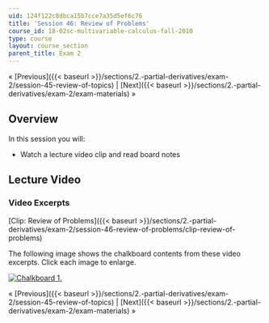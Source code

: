 ```yaml
---
uid: 124f122c8dbca15b7cce7a35d5ef6c76
title: 'Session 46: Review of Problems'
course_id: 18-02sc-multivariable-calculus-fall-2010
type: course
layout: course_section
parent_title: Exam 2
---
```


« [Previous]({{< baseurl >}}/sections/2.-partial-derivatives/exam-2/session-45-review-of-topics) | [Next]({{< baseurl >}}/sections/2.-partial-derivatives/exam-2/exam-materials) »

Overview
--------

In this session you will:

*   Watch a lecture video clip and read board notes

Lecture Video
-------------

### Video Excerpts

[Clip: Review of Problems]({{< baseurl >}}/sections/2.-partial-derivatives/exam-2/session-46-review-of-problems/clip-review-of-problems)

The following image shows the chalkboard contents from these video excerpts. Click each image to enlarge.

[![Chalkboard 1.](https://open-learning-course-data-production.s3.amazonaws.com/18-02sc-multivariable-calculus-fall-2010/fa54abd8308d5d43bbb5856e9c9bb3b5_MIT18_02SC_L15Brds_14a.png)](https://open-learning-course-data-production.s3.amazonaws.com/18-02sc-multivariable-calculus-fall-2010/e27c6afa6ab36df9c63a7977b05f53b6_MIT18_02SC_L15Brds_14.png "Open in a new window.")

« [Previous]({{< baseurl >}}/sections/2.-partial-derivatives/exam-2/session-45-review-of-topics) | [Next]({{< baseurl >}}/sections/2.-partial-derivatives/exam-2/exam-materials) »